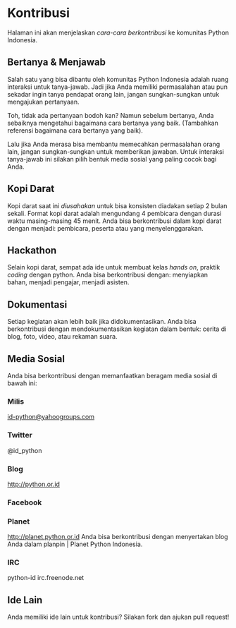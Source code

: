 Kontribusi
==========

Halaman ini akan menjelaskan *cara-cara berkontribusi* ke komunitas Python Indonesia. 

Bertanya & Menjawab
-------------------

Salah satu yang bisa dibantu oleh komunitas Python Indonesia adalah ruang interaksi untuk tanya-jawab. Jadi jika Anda memiliki permasalahan atau pun sekadar ingin tanya pendapat orang lain, jangan sungkan-sungkan untuk mengajukan pertanyaan. 

Toh, tidak ada pertanyaan bodoh kan? Namun sebelum bertanya, Anda sebaiknya mengetahui bagaimana cara bertanya yang baik. (Tambahkan referensi bagaimana cara bertanya yang baik). 

Lalu jika Anda merasa bisa membantu memecahkan permasalahan orang lain, jangan sungkan-sungkan untuk memberikan jawaban. Untuk interaksi tanya-jawab ini silakan pilih bentuk media sosial yang paling cocok bagi Anda. 

Kopi Darat
-----------

Kopi darat saat ini _diusahakan_ untuk bisa konsisten diadakan setiap 2 bulan sekali. Format kopi darat adalah mengundang 4 pembicara dengan durasi waktu masing-masing 45 menit. Anda bisa berkontribusi dalam kopi darat dengan menjadi: pembicara, peserta atau yang menyelenggarakan. 


Hackathon
----------

Selain kopi darat, sempat ada ide untuk membuat kelas _hands on_, praktik _coding_ dengan python. Anda bisa berkontribusi dengan: menyiapkan bahan, menjadi pengajar, menjadi asisten. 

Dokumentasi
------------

Setiap kegiatan akan lebih baik jika didokumentasikan. Anda bisa berkontribusi dengan mendokumentasikan kegiatan dalam bentuk: cerita di blog, foto, video, atau rekaman suara.

Media Sosial
------------

Anda bisa berkontribusi dengan memanfaatkan beragam media sosial di bawah ini:

### Milis

id-python@yahoogroups.com

### Twitter

@id_python

### Blog

http://python.or.id

### Facebook

### Planet

http://planet.python.or.id
Anda bisa berkontribusi dengan menyertakan blog Anda dalam planpin | Planet Python Indonesia.

### IRC

python-id
irc.freenode.net

Ide Lain
---------

Anda memiliki ide lain untuk kontribusi? Silakan fork dan ajukan pull request! 
